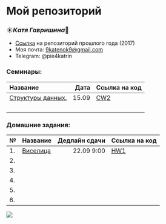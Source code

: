 # Мой репозиторий 
### :sunny:*Катя Гавришина*:crescent_moon:
+ [Ссылка](https://github.com/kategavrishina/homework4prog) на репозиторий прошлого года (2017)
+ Моя почта: 9katenok9@gmail.com
+ Telegram: @pie4katrin

### **Семинары:**

Название|Дата|Ссылка на код
:---|---:|:---
[Структуры данных.](https://github.com/ancatmara/learnpython2018/blob/master/Lessons/2/2.%20%D0%A1%D1%82%D1%80%D1%83%D0%BA%D1%82%D1%83%D1%80%D1%8B%20%D0%B4%D0%B0%D0%BD%D0%BD%D1%8B%D1%85.ipynb)|15.09|[CW2](https://github.com/kategavrishina/hw4prog2018/tree/master/CW2)
||
||
||
||

### **Домашние задания:**

№|Название|Дедлайн сдачи|Ссылка на код
---|:---|---:|:---
1.|[Виселица](https://github.com/ancatmara/learnpython2018/blob/master/Homeworks/HW1.md)|22.09 9:00|[HW1](https://github.com/kategavrishina/hw4prog2018/tree/master/HW1)
2.|||
3.|||
4.|||
5.|||
6.|||

![](https://pp.userapi.com/c837334/v837334222/5b0b9/BpYXQ9QHr1Q.jpg)
